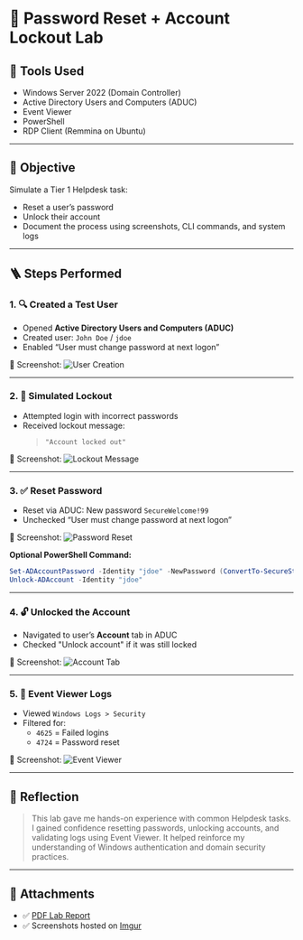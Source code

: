 
# 🔐 Password Reset + Account Lockout Lab

## 🧰 Tools Used
- Windows Server 2022 (Domain Controller)
- Active Directory Users and Computers (ADUC)
- Event Viewer
- PowerShell
- RDP Client (Remmina on Ubuntu)

---

## 🎯 Objective

Simulate a Tier 1 Helpdesk task:

- Reset a user’s password
- Unlock their account
- Document the process using screenshots, CLI commands, and system logs

---

## 🪜 Steps Performed

### 1. 🔍 Created a Test User
- Opened **Active Directory Users and Computers (ADUC)**
- Created user: `John Doe` / `jdoe`
- Enabled “User must change password at next logon”

📸 Screenshot:
![User Creation](https://i.imgur.com/u4a6iJ9.png)

---

### 2. 🚫 Simulated Lockout
- Attempted login with incorrect passwords
- Received lockout message:
  > `"Account locked out"`

📸 Screenshot:
![Lockout Message](https://i.imgur.com/Na2s2JH.png)

---

### 3. ✅ Reset Password
- Reset via ADUC: New password `SecureWelcome!99`
- Unchecked “User must change password at next logon”

📸 Screenshot:
![Password Reset](https://i.imgur.com/yz2Kdjx.png)

**Optional PowerShell Command:**
```powershell
Set-ADAccountPassword -Identity "jdoe" -NewPassword (ConvertTo-SecureString -AsPlainText "SecureWelcome!99" -Force)
Unlock-ADAccount -Identity "jdoe"
```

---

### 4. 🔓 Unlocked the Account
- Navigated to user’s **Account** tab in ADUC
- Checked "Unlock account" if it was still locked

📸 Screenshot:
![Account Tab](https://i.imgur.com/Gl06xgK.png)

---

### 5. 🔎 Event Viewer Logs
- Viewed `Windows Logs > Security`
- Filtered for:
  - `4625` = Failed logins
  - `4724` = Password reset

📸 Screenshot:
![Event Viewer](https://i.imgur.com/TePf4Mg.png)

---

## 📝 Reflection

> This lab gave me hands-on experience with common Helpdesk tasks. I gained confidence resetting passwords, unlocking accounts, and validating logs using Event Viewer. It helped reinforce my understanding of Windows authentication and domain security practices.

---

## 📎 Attachments
- ✅ [PDF Lab Report](Password_Reset_Account_Lockout_Lab.pdf)
- ✅ Screenshots hosted on [Imgur](https://imgur.com/a/6MSMawO)
